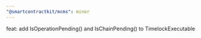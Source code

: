```yaml
---
"@smartcontractkit/mcms": minor
---
```


feat: add IsOperationPending() and IsChainPending() to TimelockExecutable
